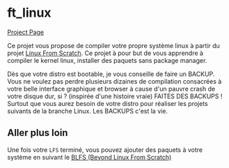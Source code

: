 <!-- TITLE: ft_linux -->
<!-- SUBTITLE: A quick summary of ft_linux -->

# ft_linux
[Project Page](https://projects.intra.42.fr/projects/ft_linux)

Ce projet vous propose de compiler votre propre système linux à partir du projet [Linux From Scratch](http://www.linuxfromscratch.org/). Ce projet à pour but de vous apprendre à compiler le kernel linux, installer des paquets sans package manager.

Dès que votre distro est bootable, je vous conseille de faire un BACKUP. Vous ne voulez pas perdre plusieurs dizaines de compilation consacrées à votre belle interface graphique et browser à cause d'un pauvre crash de votre disque dur, si ? (inspirée d'une histoire vraie)
FAITES DES BACKUPS ! Surtout que vous aurez besoin de votre distro pour réaliser les projets suivants de la branche Linux.
Les BACKUPS c'est la vie.

## Aller plus loin

Une fois votre `LFS` terminé, vous pouvez ajouter des paquets à votre système en suivant le [BLFS (Beyond Linux From Scratch)](http://www.linuxfromscratch.org/blfs/view/stable/)